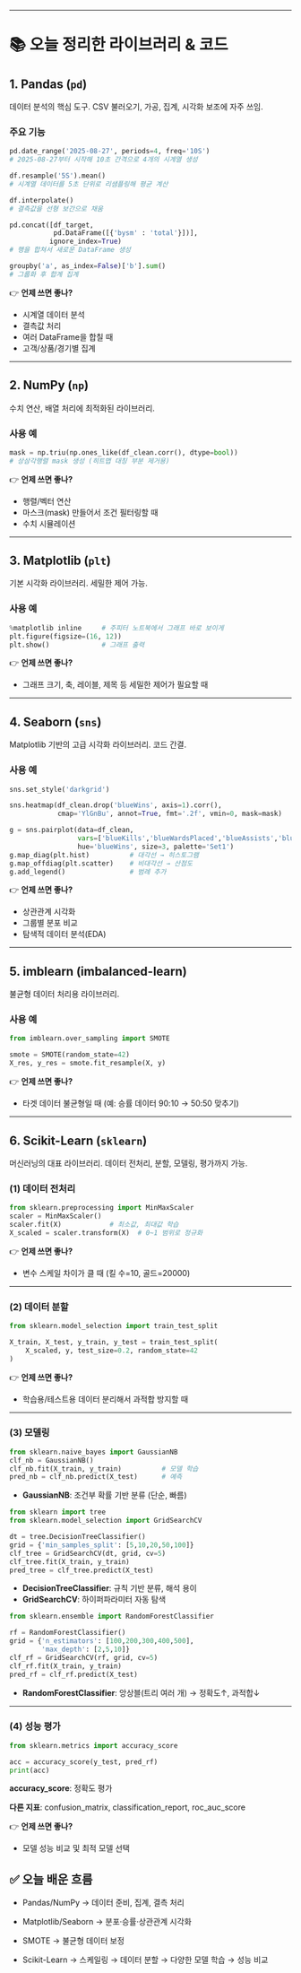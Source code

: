 
---

# 📚 오늘 정리한 라이브러리 & 코드

## 1. **Pandas (`pd`)**

데이터 분석의 핵심 도구. CSV 불러오기, 가공, 집계, 시각화 보조에 자주 쓰임.

### 주요 기능

```python
pd.date_range('2025-08-27', periods=4, freq='10S')  
# 2025-08-27부터 시작해 10초 간격으로 4개의 시계열 생성

df.resample('5S').mean()  
# 시계열 데이터를 5초 단위로 리샘플링해 평균 계산

df.interpolate()  
# 결측값을 선형 보간으로 채움

pd.concat([df_target,
           pd.DataFrame([{'bysm' : 'total'}])],
          ignore_index=True)
# 행을 합쳐서 새로운 DataFrame 생성

groupby('a', as_index=False)['b'].sum()
# 그룹화 후 합계 집계
```

👉 **언제 쓰면 좋나?**

* 시계열 데이터 분석
* 결측값 처리
* 여러 DataFrame을 합칠 때
* 고객/상품/경기별 집계

---

## 2. **NumPy (`np`)**

수치 연산, 배열 처리에 최적화된 라이브러리.

### 사용 예

```python
mask = np.triu(np.ones_like(df_clean.corr(), dtype=bool))
# 상삼각행렬 mask 생성 (히트맵 대칭 부분 제거용)
```

👉 **언제 쓰면 좋나?**

* 행렬/벡터 연산
* 마스크(mask) 만들어서 조건 필터링할 때
* 수치 시뮬레이션

---

## 3. **Matplotlib (`plt`)**

기본 시각화 라이브러리. 세밀한 제어 가능.

### 사용 예

```python
%matplotlib inline     # 주피터 노트북에서 그래프 바로 보이게
plt.figure(figsize=(16, 12))  
plt.show()             # 그래프 출력
```

👉 **언제 쓰면 좋나?**

* 그래프 크기, 축, 레이블, 제목 등 세밀한 제어가 필요할 때

---

## 4. **Seaborn (`sns`)**

Matplotlib 기반의 고급 시각화 라이브러리. 코드 간결.

### 사용 예

```python
sns.set_style('darkgrid')  

sns.heatmap(df_clean.drop('blueWins', axis=1).corr(),
            cmap='YlGnBu', annot=True, fmt='.2f', vmin=0, mask=mask)

g = sns.pairplot(data=df_clean,
                 vars=['blueKills','blueWardsPlaced','blueAssists','blueTotalGold'],
                 hue='blueWins', size=3, palette='Set1')
g.map_diag(plt.hist)          # 대각선 → 히스토그램
g.map_offdiag(plt.scatter)    # 비대각선 → 산점도
g.add_legend()                # 범례 추가
```

👉 **언제 쓰면 좋나?**

* 상관관계 시각화
* 그룹별 분포 비교
* 탐색적 데이터 분석(EDA)

---

## 5. **imblearn (imbalanced-learn)**

불균형 데이터 처리용 라이브러리.

### 사용 예

```python
from imblearn.over_sampling import SMOTE

smote = SMOTE(random_state=42)
X_res, y_res = smote.fit_resample(X, y)
```

👉 **언제 쓰면 좋나?**

* 타겟 데이터 불균형일 때 (예: 승률 데이터 90:10 → 50:50 맞추기)

---

## 6. **Scikit-Learn (`sklearn`)**

머신러닝의 대표 라이브러리. 데이터 전처리, 분할, 모델링, 평가까지 가능.

### (1) 데이터 전처리

```python
from sklearn.preprocessing import MinMaxScaler
scaler = MinMaxScaler()
scaler.fit(X)            # 최소값, 최대값 학습
X_scaled = scaler.transform(X)  # 0~1 범위로 정규화
```

👉 **언제 쓰면 좋나?**

* 변수 스케일 차이가 클 때 (킬 수=10, 골드=20000)

---

### (2) 데이터 분할

```python
from sklearn.model_selection import train_test_split

X_train, X_test, y_train, y_test = train_test_split(
    X_scaled, y, test_size=0.2, random_state=42
)
```

👉 **언제 쓰면 좋나?**

* 학습용/테스트용 데이터 분리해서 과적합 방지할 때

---

### (3) 모델링

```python
from sklearn.naive_bayes import GaussianNB
clf_nb = GaussianNB()
clf_nb.fit(X_train, y_train)          # 모델 학습
pred_nb = clf_nb.predict(X_test)      # 예측
```

* **GaussianNB**: 조건부 확률 기반 분류 (단순, 빠름)

```python
from sklearn import tree
from sklearn.model_selection import GridSearchCV

dt = tree.DecisionTreeClassifier()
grid = {'min_samples_split': [5,10,20,50,100]}
clf_tree = GridSearchCV(dt, grid, cv=5)
clf_tree.fit(X_train, y_train)
pred_tree = clf_tree.predict(X_test)
```

* **DecisionTreeClassifier**: 규칙 기반 분류, 해석 용이
* **GridSearchCV**: 하이퍼파라미터 자동 탐색

```python
from sklearn.ensemble import RandomForestClassifier

rf = RandomForestClassifier()
grid = {'n_estimators': [100,200,300,400,500],
        'max_depth': [2,5,10]}
clf_rf = GridSearchCV(rf, grid, cv=5)
clf_rf.fit(X_train, y_train)
pred_rf = clf_rf.predict(X_test)
```

* **RandomForestClassifier**: 앙상블(트리 여러 개) → 정확도↑, 과적합↓

---

### (4) 성능 평가

```python
from sklearn.metrics import accuracy_score

acc = accuracy_score(y_test, pred_rf)
print(acc)
```
**accuracy_score**: 정확도 평가

**다른 지표**: confusion_matrix, classification_report, roc_auc_score

👉 **언제 쓰면 좋나?**

* 모델 성능 비교 및 최적 모델 선택

## ✅ 오늘 배운 흐름

* Pandas/NumPy → 데이터 준비, 집계, 결측 처리

* Matplotlib/Seaborn → 분포·승률·상관관계 시각화

* SMOTE → 불균형 데이터 보정

* Scikit-Learn → 스케일링 → 데이터 분할 → 다양한 모델 학습 → 성능 비교
